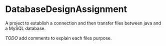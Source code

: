 # DatabaseDesignAssignment
A project to establish a connection and then transfer files between java and a MySQL database.

*TODO* add comments to explain each files purpose.
